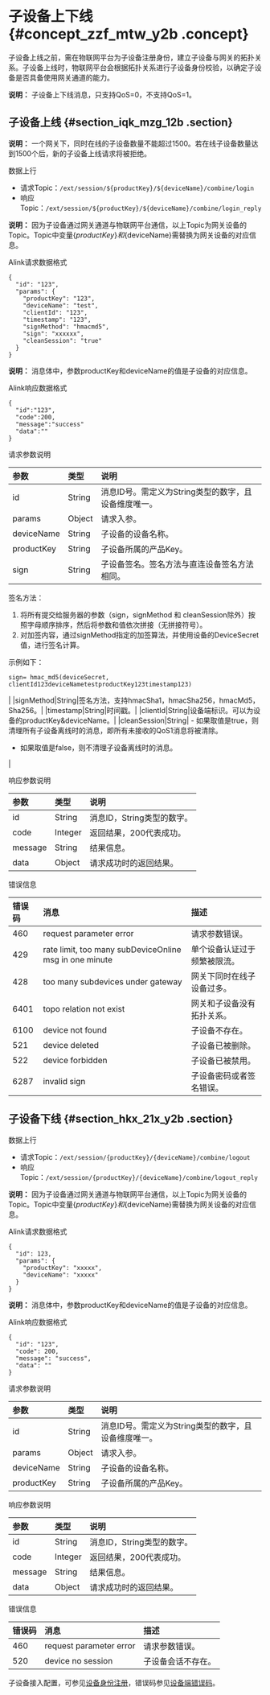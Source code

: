 # 子设备上下线 {#concept_zzf_mtw_y2b .concept}

子设备上线之前，需在物联网平台为子设备注册身份，建立子设备与网关的拓扑关系。子设备上线时，物联网平台会根据拓扑关系进行子设备身份校验，以确定子设备是否具备使用网关通道的能力。

**说明：** 子设备上下线消息，只支持QoS=0，不支持QoS=1。

## 子设备上线 {#section_iqk_mzg_12b .section}

**说明：** 一个网关下，同时在线的子设备数量不能超过1500。若在线子设备数量达到1500个后，新的子设备上线请求将被拒绝。

数据上行

-   请求Topic：`/ext/session/${productKey}/${deviceName}/combine/login`
-   响应Topic：`/ext/session/${productKey}/${deviceName}/combine/login_reply`

**说明：** 因为子设备通过网关通道与物联网平台通信，以上Topic为网关设备的Topic。Topic中变量$\{productKey\}和$\{deviceName\}需替换为网关设备的对应信息。

Alink请求数据格式

``` {#codeblock_e07_9yp_8nu}
{
  "id": "123",
  "params": {
    "productKey": "123",
    "deviceName": "test",
    "clientId": "123",
    "timestamp": "123",
    "signMethod": "hmacmd5",
    "sign": "xxxxxx",
    "cleanSession": "true"
  }
}
```

**说明：** 消息体中，参数productKey和deviceName的值是子设备的对应信息。

Alink响应数据格式

``` {#codeblock_3hl_csh_8rl}
{
  "id":"123",
  "code":200,
  "message":"success"
  "data":""
}
```

请求参数说明

|参数|类型|说明|
|:-|:-|:-|
|id|String|消息ID号。需定义为String类型的数字，且设备维度唯一。|
|params|Object|请求入参。|
|deviceName|String|子设备的设备名称。|
|productKey|String|子设备所属的产品Key。|
|sign|String| 子设备签名。签名方法与直连设备签名方法相同。

 签名方法：

 1.  将所有提交给服务器的参数（sign，signMethod 和 cleanSession除外）按照字母顺序排序，然后将参数和值依次拼接（无拼接符号）。
2.  对加签内容，通过signMethod指定的加签算法，并使用设备的DeviceSecret值，进行签名计算。

 示例如下：

 ``` {#codeblock_nft_oi4_mfc}
sign= hmac_md5(deviceSecret, clientId123deviceNametestproductKey123timestamp123)
```

 |
|signMethod|String|签名方法，支持hmacSha1，hmacSha256，hmacMd5，Sha256。|
|timestamp|String|时间戳。|
|clientId|String|设备端标识。可以为设备的productKey&deviceName。|
|cleanSession|String| -   如果取值是true，则清理所有子设备离线时的消息，即所有未接收的QoS1消息将被清除。
-   如果取值是false，则不清理子设备离线时的消息。

 |

响应参数说明

|参数|类型|说明|
|:-|:-|:-|
|id|String|消息ID，String类型的数字。|
|code|Integer|返回结果，200代表成功。|
|message|String|结果信息。|
|data|Object|请求成功时的返回结果。|

错误信息

|错误码|消息|描述|
|:--|:-|:-|
|460|request parameter error|请求参数错误。|
|429|rate limit, too many subDeviceOnline msg in one minute|单个设备认证过于频繁被限流。|
|428|too many subdevices under gateway|网关下同时在线子设备过多。|
|6401|topo relation not exist|网关和子设备没有拓扑关系。|
|6100|device not found|子设备不存在。|
|521|device deleted|子设备已被删除。|
|522|device forbidden|子设备已被禁用。|
|6287|invalid sign|子设备密码或者签名错误。|

## 子设备下线 {#section_hkx_21x_y2b .section}

数据上行

-   请求Topic：`/ext/session/{productKey}/{deviceName}/combine/logout`
-   响应Topic：`/ext/session/{productKey}/{deviceName}/combine/logout_reply`

**说明：** 因为子设备通过网关通道与物联网平台通信，以上Topic为网关设备的Topic。Topic中变量$\{productKey\}和$\{deviceName\}需替换为网关设备的对应信息。

Alink请求数据格式

``` {#codeblock_b40_zjt_ymi}
{
  "id": 123,
  "params": {
    "productKey": "xxxxx",
    "deviceName": "xxxxx"
  }
}
```

**说明：** 消息体中，参数productKey和deviceName的值是子设备的对应信息。

Alink响应数据格式

``` {#codeblock_17w_mp7_cgn}
{
  "id": "123",
  "code": 200,
  "message": "success",
  "data": ""
}
```

请求参数说明

|参数|类型|说明|
|:-|:-|:-|
|id|String|消息ID号。需定义为String类型的数字，且设备维度唯一。|
|params|Object|请求入参。|
|deviceName|String|子设备的设备名称。|
|productKey|String|子设备所属的产品Key。|

响应参数说明

|参数|类型|说明|
|:-|:-|:-|
|id|String|消息ID，String类型的数字。|
|code|Integer|返回结果，200代表成功。|
|message|String|结果信息。|
|data|Object|请求成功时的返回结果。|

错误信息

|错误码|消息|描述|
|:--|:-|:-|
|460|request parameter error|请求参数错误。|
|520|device no session|子设备会话不存在。|

子设备接入配置，可参见[设备身份注册](intl.zh-CN/设备端开发指南/基于Alink协议开发/设备身份注册.md#)，错误码参见[设备端错误码](intl.zh-CN/设备端开发指南/设备端错误码.md#)。


